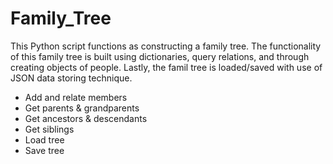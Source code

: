 # Family_Tree
This Python script functions as constructing a family tree. The functionality of this family tree is built using dictionaries, query relations, and through creating objects of people. Lastly, the famil tree is loaded/saved with use of JSON data storing technique.

- Add and relate members 
- Get parents & grandparents
- Get ancestors & descendants
- Get siblings
- Load tree 
- Save tree 
